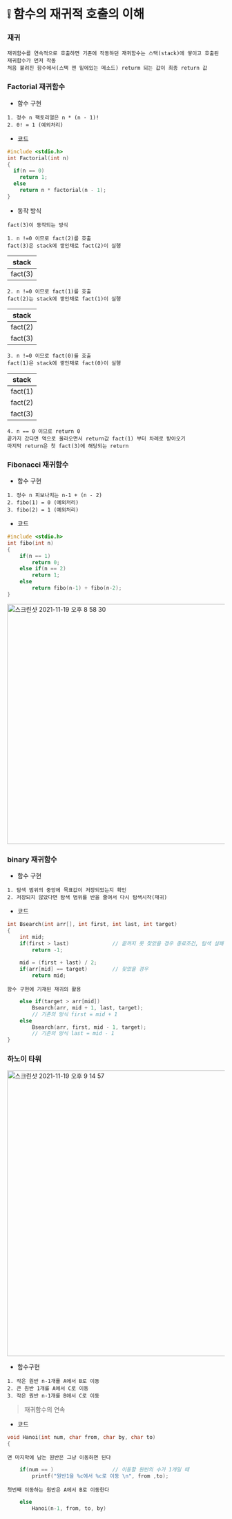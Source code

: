# :grey_exclamation: 함수의 재귀적 호출의 이해
### 재귀
```
재귀함수를 연속적으로 호출하면 기존에 작동하던 재귀함수는 스택(stack)에 쌓이고 호출된 재귀함수가 먼저 작동
처음 불려진 함수에서(스택 맨 밑에있는 메소드) returm 되는 값이 최종 return 값
```

### Factorial 재귀함수
* 함수 구현
```
1. 정수 n 팩토리얼은 n * (n - 1)!
2. 0! = 1 (예외처리)
```
* 코드
```.c
#include <stdio.h>
int Factorial(int n)
{
  if(n == 0)
    return 1;
  else
    return n * factorial(n - 1);
}
```
* 동작 방식
```
fact(3)이 동작되는 방식

1. n !=0 이므로 fact(2)를 호출
fact(3)은 stack에 쌓인채로 fact(2)이 실행
```
|stack|
|:---:|
|fact(3)|

```
2. n !=0 이므로 fact(1)를 호출
fact(2)는 stack에 쌓인채로 fact(1)이 실행
```
|stack|
|:---:|
|fact(2)|
|fact(3)|
```
3. n !=0 이므로 fact(0)를 호출
fact(1)은 stack에 쌓인채로 fact(0)이 실행
```
|stack|
|:---:|
|fact(1)|
|fact(2)|
|fact(3)|
```
4. n == 0 이므로 return 0
끝가지 갔다면 역으로 올라오면서 return값 fact(1) 부터 차례로 받아오기
마지막 return은 첫 fact(3)에 해당되는 return
```
### Fibonacci 재귀함수
* 함수 구현
```
1. 정수 n 피보나치는 n-1 + (n - 2)
2. fibo(1) = 0 (예외처리)
3. fibo(2) = 1 (예외처리)
```
* 코드
```.c
#include <stdio.h>
int fibo(int n)
{
    if(n == 1)
        return 0;
    else if(n == 2)
        return 1;
    else
        return fibo(n-1) + fibo(n-2);
}
```
<img width="556" alt="스크린샷 2021-11-19 오후 8 58 30" src="https://user-images.githubusercontent.com/87407504/142619304-f1a69bf7-bad4-4943-afda-b064e1d1735f.png"><br>
### binary 재귀함수
* 함수 구현
```
1. 탐색 범위의 중앙에 목표값이 저장되었는지 확인
2. 저장되지 않았다면 탐색 범위를 반을 줄여서 다시 탐색시작(재귀)
```
* 코드
```.c
int Bsearch(int arr[], int first, int last, int target)
{
    int mid;
    if(first > last)              // 끝까지 못 찾았을 경우 종료조건, 탐색 실패 경우의 예외처리
        return -1;
        
    mid = (first + last) / 2;
    if(arr[mid] == target)        // 찾았을 경우
        return mid;
```
```
함수 구현에 기재된 재귀의 활용
```
```.c
    else if(target > arr[mid])
        Bsearch(arr, mid + 1, last, target);
        // 기존의 방식 first = mid + 1
    else
        Bsearch(arr, first, mid - 1, target);
        // 기존의 방식 last = mid - 1
}
```
### 하노이 타워
<img width="662" alt="스크린샷 2021-11-19 오후 9 14 57" src="https://user-images.githubusercontent.com/87407504/142621272-2a4414b6-6afa-4fab-90f2-09a0d7f34b25.png"><br>
* 함수구현
```
1. 작은 원반 n-1개를 A에서 B로 이동
2. 큰 원반 1개를 A에서 C로 이동
3. 작은 원반 n-1개를 B에서 C로 이동
```
> 재귀함수의 연속
* 코드
```.c
void Hanoi(int num, char from, char by, char to)
{
```
```
맨 마지막에 남는 원반은 그냥 이동하면 된다
```
```.c
    if(num == )                   // 이동할 원반의 수가 1개일 떼
        printf("원반1을 %c에서 %c로 이동 \n", from ,to);
```
```
첫번째 이동하는 원반은 A에서 B로 이동한다
```
```.c
    else
        Hanoi(n-1, from, to, by)
```
```.c

```
